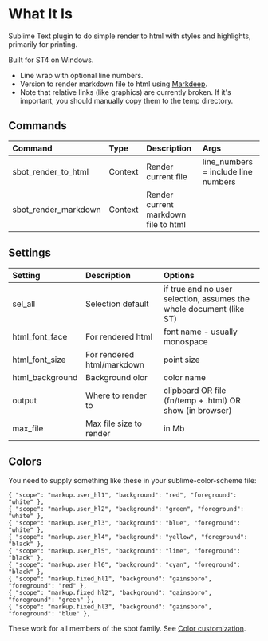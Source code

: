 # What It Is

Sublime Text plugin to do simple render to html with styles and highlights, primarily for printing.

Built for ST4 on Windows.

- Line wrap with optional line numbers.
- Version to render markdown file to html using [Markdeep](https://casual-effects.com/markdeep/).
- Note that relative links (like graphics) are currently broken. If it's important, you should manually copy them to the temp directory.


## Commands

| Command                    | Type     | Description                          | Args                                  |
| :--------                  | :------- | :-------                             | :-----                                |
| sbot_render_to_html        | Context  | Render current file                  | line_numbers = include line numbers   |
| sbot_render_markdown       | Context  | Render current markdown file to html |                                       |

## Settings

| Setting              | Description                              | Options                                                               |
| :--------            | :-------                                 | :------                                                               |
| sel_all              | Selection default                        | if true and no user selection, assumes the whole document (like ST)   |
| html_font_face       | For rendered html                        | font name - usually monospace                                         |
| html_font_size       | For rendered html/markdown               | point size                                                            |
| html_background      | Background olor                          | color name                                                            |
| output               | Where to render to                       | clipboard OR file (fn/temp + .html) OR show (in browser)              |
| max_file             | Max file size to render                  | in Mb                                                                 |

## Colors
You need to supply something like these in your sublime-color-scheme file:
```
{ "scope": "markup.user_hl1", "background": "red", "foreground": "white" },
{ "scope": "markup.user_hl2", "background": "green", "foreground": "white" },
{ "scope": "markup.user_hl3", "background": "blue", "foreground": "white" },
{ "scope": "markup.user_hl4", "background": "yellow", "foreground": "black" },
{ "scope": "markup.user_hl5", "background": "lime", "foreground": "black" },
{ "scope": "markup.user_hl6", "background": "cyan", "foreground": "black" },
{ "scope": "markup.fixed_hl1", "background": "gainsboro", "foreground": "red" },
{ "scope": "markup.fixed_hl2", "background": "gainsboro", "foreground": "green" },
{ "scope": "markup.fixed_hl3", "background": "gainsboro", "foreground": "blue" },
```
These work for all members of the sbot family.
See [Color customization](https://www.sublimetext.com/docs/color_schemes.html#customization).
